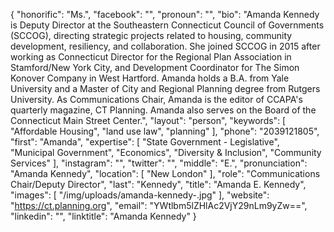 {
  "honorific": "Ms.",
  "facebook": "",
  "pronoun": "",
  "bio": "Amanda Kennedy is Deputy Director at the Southeastern Connecticut Council of Governments (SCCOG), directing strategic projects related to housing, community development, resiliency, and collaboration. She joined SCCOG in 2015 after working as Connecticut Director for the Regional Plan Association in Stamford/New York City, and Development Coordinator for The Simon Konover Company in West Hartford. Amanda holds a B.A. from Yale University and a Master of City and Regional Planning degree from Rutgers University. As Communications Chair, Amanda is the editor of CCAPA's quarterly magazine, CT Planning. Amanda also serves on the Board of the Connecticut Main Street Center.",
  "layout": "person",
  "keywords": [
    "Affordable Housing",
    "land use law",
    "planning"
  ],
  "phone": "2039121805",
  "first": "Amanda",
  "expertise": [
    "State Government - Legislative",
    "Municipal Government",
    "Economics",
    "Diversity & Inclusion",
    "Community Services"
  ],
  "instagram": "",
  "twitter": "",
  "middle": "E.",
  "pronunciation": "Amanda Kennedy",
  "location": [
    "New London"
  ],
  "role": "Communications Chair/Deputy Director",
  "last": "Kennedy",
  "title": "Amanda E. Kennedy",
  "images": [
    "/img/uploads/amanda-kennedy-.jpg"
  ],
  "website": "https://ct.planning.org",
  "email": "YWtlbm5lZHlAc2VjY29nLm9yZw==",
  "linkedin": "",
  "linktitle": "Amanda Kennedy"
}